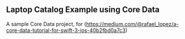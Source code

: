 ## Laptop Catalog Example using Core Data
A sample Core Data project, for (https://medium.com/@rafael_lopez/a-core-data-tutorial-for-swift-3-ios-40b2fbd0a7c3)
